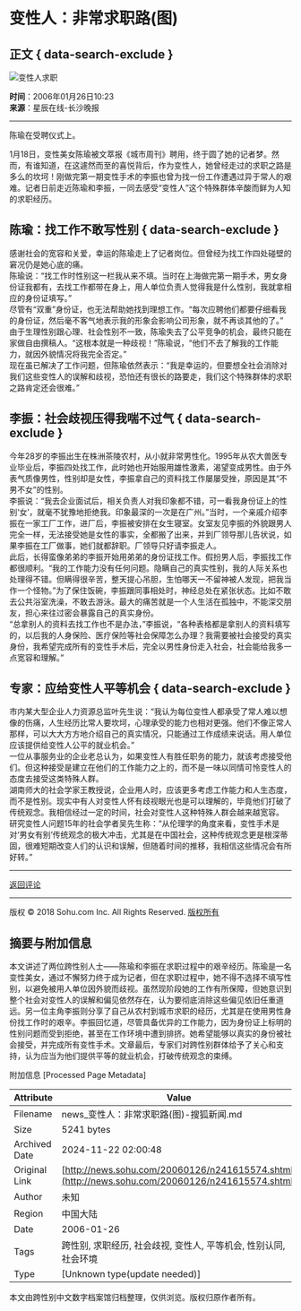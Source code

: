 # 变性人：非常求职路(图)

## 正文 { data-search-exclude }


![变性人求职](https://photocdn.sohu.com/20060126/Img241615575.jpg)

**时间**：2006年01月26日10:23  
**来源**：星辰在线-长沙晚报  

---

陈瑜在受聘仪式上。  

1月18日，变性美女陈瑜被文萃报《城市周刊》聘用，终于圆了她的记者梦。然而，有谁知道，在这遽然而至的喜悦背后，作为变性人，她曾经走过的求职之路是多么的坎坷！刚做完第一期变性手术的李振也曾为找一份工作遭遇过异于常人的艰难。记者日前走近陈瑜和李振，一同去感受“变性人”这个特殊群体辛酸而鲜为人知的求职经历。

## 陈瑜：找工作不敢写性别 { data-search-exclude }

感谢社会的宽容和关爱，幸运的陈瑜走上了记者岗位。但曾经为找工作四处碰壁的窘况仍是她心底的痛。  
陈瑜说：“找工作时性别这一栏我从来不填。当时在上海做完第一期手术，男女身份证我都有，去找工作都带在身上，用人单位负责人觉得我是什么性别，我就拿相应的身份证填写。”  
尽管有“双重”身份证，也无法帮助她找到理想工作。“每次应聘他们都要仔细看我的身份证，然后毫不客气地表示我的形象会影响公司形象，就不再谈其他的了。”  
由于生理性别跟心理、社会性别不一致，陈瑜失去了公平竞争的机会，最终只能在家做自由撰稿人。“这根本就是一种歧视！”陈瑜说，“他们不去了解我的工作能力，就因外貌情况将我完全否定。”  
现在虽已解决了工作问题，但陈瑜依然表示：“我是幸运的，但要想全社会消除对我们这些变性人的误解和歧视，恐怕还有很长的路要走，我们这个特殊群体的求职之路肯定还会很难。”

## 李振：社会歧视压得我喘不过气 { data-search-exclude }

今年28岁的李振出生在株洲茶陵农村，从小就非常男性化。1995年从农大兽医专业毕业后，李振四处找工作，此时她也开始服用雄性激素，渴望变成男性。由于外表气质像男性，性别却是女性，李振拿自己的资料找工作屡屡受挫，原因是其“不男不女”的性别。  
李振说：“我去企业面试后，相关负责人对我印象都不错，可一看我身份证上的性别‘女’，就毫不犹豫地拒绝我。印象最深的一次是在广州。”当时，一个亲戚介绍李振在一家工厂工作，进厂后，李振被安排在女生寝室。女室友见李振的外貌跟男人完全一样，无法接受她是女性的事实，全都搬了出来，并到厂领导那儿告状说，如果李振在工厂做事，她们就都辞职。厂领导只好请李振走人。  
此后，长得蛮像弟弟的李振开始用弟弟的身份证找工作。假扮男人后，李振找工作都很顺利。“我的工作能力没有任何问题。隐瞒自己的真实性别，我的人际关系也处理得不错。但瞒得很辛苦，整天提心吊胆，生怕哪天一不留神被人发现，把我当作一个怪物。”为了保住饭碗，李振跟同事相处时，神经总处在紧张状态。比如不敢去公共浴室洗澡，不敢去游泳。最大的痛苦就是一个人生活在孤独中，不能深交朋友，担心来往过密会暴露自己的真实身份。  
“总拿别人的资料去找工作也不是办法，”李振说，“各种表格都是拿别人的资料填写的，以后我的人身保险、医疗保险等社会保障怎么办理？我需要被社会接受的真实身份，我希望完成所有的变性手术后，完全以男性身份走入社会，社会能给我多一点宽容和理解。”  

## 专家：应给变性人平等机会 { data-search-exclude }

市内某大型企业人力资源总监叶先生说：“我认为每位变性人都承受了常人难以想像的伤痛，人生经历比常人要坎坷，心理承受的能力也相对更强。他们不像正常人那样，可以大大方方地介绍自己的真实情况，只能通过工作成绩来说话。用人单位应该提供给变性人公平的就业机会。”  
一位从事服务业的企业老总认为，如果变性人有胜任职务的能力，就该考虑接受他们。但这种接受是建立在他们的工作能力之上的，而不是一味以同情可怜变性人的态度去接受这类特殊人群。  
湖南师大的社会学家王教授说，企业用人时，应该更多考虑工作能力和人生态度，而不是性别。现实中有人对变性人怀有歧视眼光也是可以理解的，毕竟他们打破了传统观念。我相信经过一定的时间，社会对变性人这种特殊人群会越来越宽容。  
研究变性人问题15年的社会学者吴先生称：“从伦理学的角度来看，变性手术是对‘男女有别’传统观念的极大冲击，尤其是在中国社会，这种传统观念更是根深蒂固，很难短期改变人们的认识和误解，但随着时间的推移，我相信这些情况会有所好转。”

--- 

[返回评论](https://comment.news.sohu.com/comment/topic.jsp?id=241615574)  

---

版权 © 2018 Sohu.com Inc. All Rights Reserved. [版权所有](https://corp.sohu.com/s2007/copyright/)

## 摘要与附加信息

<!-- tcd_abstract -->
本文讲述了两位跨性别人士——陈瑜和李振在求职过程中的艰辛经历。陈瑜是一名变性美女，通过不懈努力终于成为记者，但在求职过程中，她不得不选择不填写性别，以避免被用人单位因外貌而歧视。虽然现阶段她的工作有所保障，但她意识到整个社会对变性人的误解和偏见依然存在，认为要彻底消除这些偏见依旧任重道远。另一位主角李振则分享了自己从农村到城市求职的经历，尤其是在使用男性身份找工作时的艰辛。李振回忆道，尽管具备优异的工作能力，因为身份证上标明的性别问题而受到拒绝，甚至在工作环境中遭到排挤。她希望能够以真实的身份被社会接受，并完成所有变性手术。文章最后，专家们对跨性别群体给予了关心和支持，认为应当为他们提供平等的就业机会，打破传统观念的束缚。
<!-- tcd_abstract_end -->

附加信息 [Processed Page Metadata]

| Attribute       | Value                                  |
|-----------------|----------------------------------------|
| Filename        | news_变性人：非常求职路(图)-搜狐新闻.md                             |
| Size            | 5241 bytes                           |
| Archived Date   | 2024-11-22 02:00:48                             |
| Original Link   | [http://news.sohu.com/20060126/n241615574.shtml](http://news.sohu.com/20060126/n241615574.shtml)                       |
| Author          | 未知                               |
| Region          | 中国大陆                               |
| Date            | 2006-01-26                                 |
| Tags            | 跨性别, 求职经历, 社会歧视, 变性人, 平等机会, 性别认同, 社会环境                                 |
| Type            | [Unknown type(update needed)]                                 |
<!-- tcd_table_end -->

本文由跨性别中文数字档案馆归档整理，仅供浏览。版权归原作者所有。
